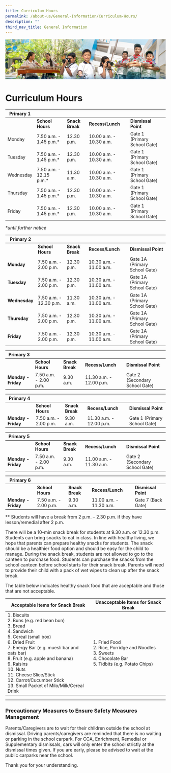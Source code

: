 ```yaml
---
title: Curriculum Hours
permalink: /about-us/General-Information/Curriculum-Hours/
description: ""
third_nav_title: General Information
---
```

![](/images/AboutUs.jpg)

Curriculum Hours
================

| **Primary 1** |                        |                 |                       |                              |
|---------------|------------------------|-----------------|-----------------------|------------------------------|
|               | **School Hours**       | **Snack Break** | **Recess/Lunch**      | **Dismissal Point**          |
| Monday        | 7.50 a.m. - 1.45 p.m.*  | 12.30 p.m.      | 10.00 a.m. - 10.30 a.m. | Gate 1 (Primary School Gate) |
| Tuesday       | 7.50 a.m. - 1.45 p.m.*  | 12.30 p.m.      | 10.00 a.m. - 10.30 a.m. | Gate 1 (Primary School Gate) |
| Wednesday     | 7.50 a.m. - 12.15 p.m.* | 11.30 a.m.      | 10.00 a.m. - 10.30 a.m.                      | Gate 1 (Primary School Gate) |
| Thursday      | 7.50 a.m. - 1.45 p.m.*  | 12.30 p.m.      | 10.00 a.m. - 10.30 a.m. | Gate 1 (Primary School Gate) |
| Friday        | 7.50 a.m. - 1.45 p.m.*  | 12.30 p.m.      | 10.00 a.m. - 10.30 a.m. | Gate 1 (Primary School Gate) |

_\*until further notice_

| **Primary 2** |                        |                 |                        |                               |
|---------------|------------------------|-----------------|------------------------|-------------------------------|
|               | **School Hours**       | **Snack Break** | **Recess/Lunch**       | **Dismissal Point**           |
| **Monday**    | 7.50 a.m. - 2.00 p.m.  | 12.30 p.m.      | 10.30 a.m. - 11.00 a.m. | Gate 1A (Primary School Gate) |
| **Tuesday**   | 7.50 a.m. - 2.00 p.m.  | 12.30 p.m.      | 10.30 a.m. - 11.00 a.m. | Gate 1A (Primary School Gate) |
| **Wednesday** | 7.50 a.m. - 12.30 p.m. | 11.30 a.m.      | 10.30 a.m. - 11.00 a.m.                       | Gate 1A (Primary School Gate) |
| **Thursday**  | 7.50 a.m. - 2.00 p.m.  | 12.30 p.m.      | 10.30 a.m. - 11.00 a.m. | Gate 1A (Primary School Gate) |
| **Friday**    | 7.50 a.m. - 2.00 p.m.  | 12.30 p.m.      | 10.30 a.m. - 11.00 a.m. | Gate 1A (Primary School Gate) |



| **Primary 3** |                        |                 |                        |                               |
|---------------------|-----------------------|-----------------|-------------------------|--------------------------------|
|                     | **School Hours**      | **Snack Break** | **Recess/Lunch**        | **Dismissal Point**            |
| **Monday - Friday** | 7.50 a.m. - 2.00 p.m. | 9.30 a.m.       | 11.30 a.m. - 12.00 p.m. | Gate 2 (Secondary School Gate) |
  

  
| **Primary 4** |                        |                 |                        |                               |
|---------------------|-----------------------|-----------------|-------------------------|--------------------------------|
|                     | **School Hours**      | **Snack Break** | **Recess/Lunch**        | **Dismissal Point**            |
| **Monday - Friday** | 7.50 a.m. - 2.00 p.m. | 9.30 a.m.       | 11.30 a.m. - 12.00 p.m. | Gate 1 (Primary School Gate)   |  


| **Primary 5** |                        |                 |                        |                               |
|---------------------|-----------------------|-----------------|-------------------------|--------------------------------|
|                     | **School Hours**      | **Snack Break** | **Recess/Lunch**        | **Dismissal Point**            |
| **Monday - Friday** | 7.50 a.m. - 2.00 p.m. | 9.30 a.m.       | 11.00 a.m. - 11.30 a.m. | Gate 2 (Secondary School Gate)   |  


| **Primary 6** |                        |                 |                        |                               |
|---------------------|-----------------------|-----------------|-------------------------|--------------------------------|
|                     | **School Hours**      | **Snack Break** | **Recess/Lunch**        | **Dismissal Point**            |
| **Monday - Friday** | 7.50 a.m. - 2.00 p.m. | 9.30 a.m.       | 11.00 a.m. - 11.30 a.m. | Gate 7 (Back Gate)   |  



\*\* Students will have a break from 2 p.m. – 2.30 p.m. if they have lesson/remedial after 2 p.m.

  

There will be a 10-min snack break for students at 9.30 a.m. or 12.30 p.m. Students can bring snacks to eat in class. In line with healthy living, we hope that parents can prepare healthy snacks for students. The snack should be a healthier food option and should be easy for the child to manage. During the snack break, students are not allowed to go to the canteen to purchase food. Students can purchase the snacks from the school canteen before school starts for their snack break. Parents will need to provide their child with a pack of wet wipes to clean up after the snack break.

  

The table below indicates healthy snack food that are acceptable and those that are not acceptable.

| Acceptable Items for Snack Break                                                                                                                                                                                                                                                                                                    | Unacceptable Items for Snack Break                                                                                |
|-------------------------------------------------------------------------------------------------------------------------------------------------------------------------------------------------------------------------------------------------------------------------------------------------------------------------------------|-------------------------------------------------------------------------------------------------------------------|
| 1. Biscuits<br>2. Buns (e.g. red bean bun)<br>3. Bread<br>4. Sandwich<br>5. Cereal (small box)<br>6. Dried Fruit<br>7. Energy Bar (e.g. muesli bar and oats bar)<br>8. Fruit (e.g. apple and banana)<br>9. Raisins<br>10. Nuts<br>11. Cheese Slice/Stick<br>12. Carrot/Cucumber Stick<br>13. Small Packet of Milo/Milk/Cereal Drink | 1. Fried Food<br>2. Rice, Porridge and Noodles<br>3. Sweets<br>4. Chocolate Bar<br>5. Tidbits (e.g. Potato Chips) |
***
### **Precautionary Measures to Ensure Safety Measures Management**

Parents/Caregivers are to wait for their children outside the school at dismissal. Driving parents/caregivers are reminded that there is no waiting or parking in the school carpark. For CCA, Enrichment, Remedial or Supplementary dismissals, cars will only enter the school strictly at the dismissal times given. If you are early, please be advised to wait at the public carparks near the school.

  

Thank you for your understanding.